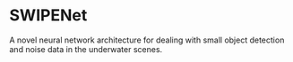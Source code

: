 # SWIPENet
A novel neural network architecture for dealing with small object detection and noise data in the underwater scenes.
